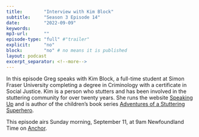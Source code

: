 ```yaml
---
title:        "Interview with Kim Block"
subtitle:     "Season 3 Episode 14"
date:         "2022-09-09"
keywords:
mp3-url:      ""
episode-type: "full" #"trailer"
explicit:     "no"
block:        "no" # no means it is published
layout: podcast
excerpt_separator: <!--more-->
---
```

In this episode Greg speaks with Kim Block, a full-time student at Simon Fraser University completing a degree in Criminology with a certificate in Social Justice. Kim is a person who stutters and has been involved in the stuttering community for over twenty years. She runs the website [Speaking Up](http://www.speakingupbc.com/]) and is author of the children’s book series [Adventures of a Stuttering Superhero](http://www.stutteringadventures.com/).

This episode airs Sunday morning, September 11, at 9am Newfoundland Time on [Anchor](https://anchor.fm/somestutterluh). 
